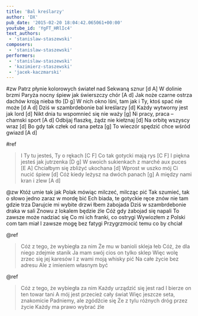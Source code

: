 ```yaml
---
title: 'Bal kreślarzy'
author: 'DX'
pub_date: '2015-02-20 18:04:42.065061+00:00'
youtube_id: 'YgFT_HRlIc4'
text_authors:
 - 'stanislaw-staszewski'
composers:
 - 'stanislaw-staszewski'
performers:
 - 'stanislaw-staszewski'
 - 'kazimierz-staszewski'
 - 'jacek-kaczmarski'
---
```


#zw
Patrz płynie kolorowych świateł nad Sekwaną sznur [d A] 
W dolinie brzmi Paryża nocny śpiew jak świerszczy chór [A d] 
Jak noże czarne ostrza dachów kroją nieba tło [D g]
W nich okno lśni, tam jak i Ty, ktoś spać nie może [d A d] 
Dziś w szambrdebonie bal kreślarzy [d]
Każdy wytworny jest jak lord [d] 
Nikt dnia tu wspomnieć się nie waży [g] 
Ni pracy, praca – chamski sport [A d]
Odbijaj flaszkę, żądz nie kiełznaj [d] 
Na orbitę wszyscy wraz [d]
Bo gdy tak człek od rana pełza [g]
To wieczór spędzić chce wśród gwiazd [A d]

#ref
>I Ty tu jesteś, Ty o rękach [C F]
>Co tak gotycki mają rys [C F] 
>I piękna jesteś jak jutrzenka [D g] 
>W swoich sukienkach z marché aux puces [E A] 
>Chciałbym się zbliżyć ukochana [d]
>Wprost w uszko mój Ci nucić śpiew [d] 
>Cóż kiedy leżysz na dwóch panach [g]
>A między nami kran i zlew [A d]

@zw
Któż umie tak jak Polak mówiąc milczeć, milcząc pić
Tak szumieć, tak o słowo jedno zaraz w mordę bić
Ech biada, te gotyckie ręce znów nie tam gdzie trza
Darujcie mi wybite drzwi łbem żabojada
Dziś w szambrdebonie draka w sali
Znowu z lokalem będzie źle 
Cóż gdy żabojad się napali 
To zawsze może nadziać się 
Co mi ich franki, co ostrygi
Wywiozłem z Polski com tam miał
I zawsze mogę bez fatygi 
Przygrzmocić temu co by chciał

@ref
>Cóż z tego, że wybiegła za nim 
>Że mu w banioli skleja łeb
>Cóż, że dla niego zdejmie stanik 
>Ja mam swój cios on tylko sklep
>Więc wolę zrzec się jej karesów
>I z wami moją whisky pić
>Na całe życie bez adresu
>Ale z imieniem własnym być 

@ref
>Cóż z tego, że wybiegła za nim
>Każdy urządzić się jest rad 
>I bierze on ten towar tani
>A mój jest przecież cały świat 
>Więc jeszcze seta, znakomicie 
>Padniemy, ale zgódźcie się
>Że z tylu różnych dróg przez życie
>Każdy ma prawo wybrać źle